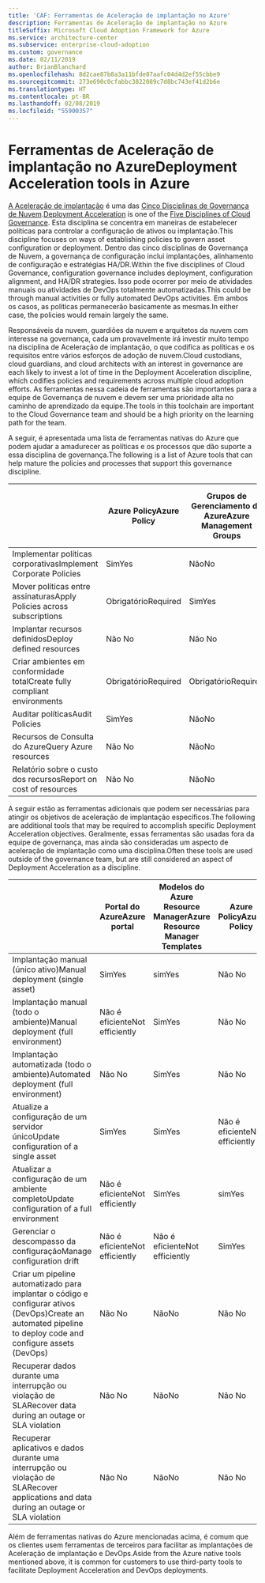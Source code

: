 ```yaml
---
title: 'CAF: Ferramentas de Aceleração de implantação no Azure'
description: Ferramentas de Aceleração de implantação no Azure
titleSuffix: Microsoft Cloud Adoption Framework for Azure
ms.service: architecture-center
ms.subservice: enterprise-cloud-adoption
ms.custom: governance
ms.date: 02/11/2019
author: BrianBlanchard
ms.openlocfilehash: 8d2cae87b8a3a11bfde87aafc04d4d2ef55cbbe9
ms.sourcegitcommit: 273e690c0cfabbc3822089c7d8bc743ef41d2b6e
ms.translationtype: HT
ms.contentlocale: pt-BR
ms.lasthandoff: 02/08/2019
ms.locfileid: "55900357"
---
```

# <a name="deployment-acceleration-tools-in-azure"></a><span data-ttu-id="25405-103">Ferramentas de Aceleração de implantação no Azure</span><span class="sxs-lookup"><span data-stu-id="25405-103">Deployment Acceleration tools in Azure</span></span>

<span data-ttu-id="25405-104">[A Aceleração de implantação](overview.md) é uma das [Cinco Disciplinas de Governança de Nuvem](../governance-disciplines.md).</span><span class="sxs-lookup"><span data-stu-id="25405-104">[Deployment Acceleration](overview.md) is one of the [Five Disciplines of Cloud Governance](../governance-disciplines.md).</span></span> <span data-ttu-id="25405-105">Esta disciplina se concentra em maneiras de estabelecer políticas para controlar a configuração de ativos ou implantação.</span><span class="sxs-lookup"><span data-stu-id="25405-105">This discipline focuses on ways of establishing policies to govern asset configuration or deployment.</span></span> <span data-ttu-id="25405-106">Dentro das cinco disciplinas de Governança de Nuvem, a governança de configuração inclui implantações, alinhamento de configuração e estratégias HA/DR.</span><span class="sxs-lookup"><span data-stu-id="25405-106">Within the five disciplines of Cloud Governance, configuration governance includes deployment, configuration alignment, and HA/DR strategies.</span></span> <span data-ttu-id="25405-107">Isso pode ocorrer por meio de atividades manuais ou atividades de DevOps totalmente automatizadas.</span><span class="sxs-lookup"><span data-stu-id="25405-107">This could be through manual activities or fully automated DevOps activities.</span></span> <span data-ttu-id="25405-108">Em ambos os casos, as políticas permanecerão basicamente as mesmas.</span><span class="sxs-lookup"><span data-stu-id="25405-108">In either case, the policies would remain largely the same.</span></span>

<span data-ttu-id="25405-109">Responsáveis da nuvem, guardiões da nuvem e arquitetos da nuvem com interesse na governança, cada um provavelmente irá investir muito tempo na disciplina de Aceleração de implantação, o que codifica as políticas e os requisitos entre vários esforços de adoção de nuvem.</span><span class="sxs-lookup"><span data-stu-id="25405-109">Cloud custodians, cloud guardians, and cloud architects with an interest in governance are each likely to invest a lot of time in the Deployment Acceleration discipline, which codifies policies and requirements across multiple cloud adoption efforts.</span></span> <span data-ttu-id="25405-110">As ferramentas nessa cadeia de ferramentas são importantes para a equipe de Governança de nuvem e devem ser uma prioridade alta no caminho de aprendizado da equipe.</span><span class="sxs-lookup"><span data-stu-id="25405-110">The tools in this toolchain are important to the Cloud Governance team and should be a high priority on the learning path for the team.</span></span>

<span data-ttu-id="25405-111">A seguir, é apresentada uma lista de ferramentas nativas do Azure que podem ajudar a amadurecer as políticas e os processos que dão suporte a essa disciplina de governança.</span><span class="sxs-lookup"><span data-stu-id="25405-111">The following is a list of Azure tools that can help mature the policies and processes that support this governance discipline.</span></span>

|  |<span data-ttu-id="25405-112">Azure Policy</span><span class="sxs-lookup"><span data-stu-id="25405-112">Azure Policy</span></span>  |<span data-ttu-id="25405-113">Grupos de Gerenciamento do Azure</span><span class="sxs-lookup"><span data-stu-id="25405-113">Azure Management Groups</span></span>  |<span data-ttu-id="25405-114">Modelos do Azure Resource Manager</span><span class="sxs-lookup"><span data-stu-id="25405-114">Azure Resource Manager Templates</span></span>  |<span data-ttu-id="25405-115">Azure Blueprints</span><span class="sxs-lookup"><span data-stu-id="25405-115">Azure Blueprints</span></span>  | <span data-ttu-id="25405-116">Gráfico de Recursos do Azure</span><span class="sxs-lookup"><span data-stu-id="25405-116">Azure Resource Graph</span></span> | <span data-ttu-id="25405-117">Gerenciamento de Custos do Azure</span><span class="sxs-lookup"><span data-stu-id="25405-117">Azure Cost Management</span></span> |
|---------|---------|---------|---------|---------|---------|---------|
|<span data-ttu-id="25405-118">Implementar políticas corporativas</span><span class="sxs-lookup"><span data-stu-id="25405-118">Implement Corporate Policies</span></span>     |<span data-ttu-id="25405-119">Sim</span><span class="sxs-lookup"><span data-stu-id="25405-119">Yes</span></span> |<span data-ttu-id="25405-120">Não</span><span class="sxs-lookup"><span data-stu-id="25405-120">No</span></span>  |<span data-ttu-id="25405-121">Não</span><span class="sxs-lookup"><span data-stu-id="25405-121">No</span></span>  |<span data-ttu-id="25405-122">Não</span><span class="sxs-lookup"><span data-stu-id="25405-122">No</span></span> | <span data-ttu-id="25405-123">Não</span><span class="sxs-lookup"><span data-stu-id="25405-123">No</span></span> |<span data-ttu-id="25405-124">Não </span><span class="sxs-lookup"><span data-stu-id="25405-124">No</span></span> |
|<span data-ttu-id="25405-125">Mover políticas entre assinaturas</span><span class="sxs-lookup"><span data-stu-id="25405-125">Apply Policies across subscriptions</span></span>     |<span data-ttu-id="25405-126">Obrigatório</span><span class="sxs-lookup"><span data-stu-id="25405-126">Required</span></span> |<span data-ttu-id="25405-127">Sim</span><span class="sxs-lookup"><span data-stu-id="25405-127">Yes</span></span>  |<span data-ttu-id="25405-128">Não</span><span class="sxs-lookup"><span data-stu-id="25405-128">No</span></span>  |<span data-ttu-id="25405-129">Não</span><span class="sxs-lookup"><span data-stu-id="25405-129">No</span></span> | <span data-ttu-id="25405-130">Não</span><span class="sxs-lookup"><span data-stu-id="25405-130">No</span></span> |<span data-ttu-id="25405-131">Não </span><span class="sxs-lookup"><span data-stu-id="25405-131">No</span></span> |
|<span data-ttu-id="25405-132">Implantar recursos definidos</span><span class="sxs-lookup"><span data-stu-id="25405-132">Deploy defined resources</span></span>     |<span data-ttu-id="25405-133">Não </span><span class="sxs-lookup"><span data-stu-id="25405-133">No</span></span> |<span data-ttu-id="25405-134">Não </span><span class="sxs-lookup"><span data-stu-id="25405-134">No</span></span>  |<span data-ttu-id="25405-135">Sim</span><span class="sxs-lookup"><span data-stu-id="25405-135">Yes</span></span>  |<span data-ttu-id="25405-136">Não</span><span class="sxs-lookup"><span data-stu-id="25405-136">No</span></span> | <span data-ttu-id="25405-137">Não</span><span class="sxs-lookup"><span data-stu-id="25405-137">No</span></span> |<span data-ttu-id="25405-138">Não </span><span class="sxs-lookup"><span data-stu-id="25405-138">No</span></span> |
|<span data-ttu-id="25405-139">Criar ambientes em conformidade total</span><span class="sxs-lookup"><span data-stu-id="25405-139">Create fully compliant environments</span></span>      |<span data-ttu-id="25405-140">Obrigatório</span><span class="sxs-lookup"><span data-stu-id="25405-140">Required</span></span> |<span data-ttu-id="25405-141">Obrigatório</span><span class="sxs-lookup"><span data-stu-id="25405-141">Required</span></span>  |<span data-ttu-id="25405-142">Obrigatório</span><span class="sxs-lookup"><span data-stu-id="25405-142">Required</span></span>  |<span data-ttu-id="25405-143">Sim</span><span class="sxs-lookup"><span data-stu-id="25405-143">Yes</span></span> | <span data-ttu-id="25405-144">Não</span><span class="sxs-lookup"><span data-stu-id="25405-144">No</span></span> |<span data-ttu-id="25405-145">Não </span><span class="sxs-lookup"><span data-stu-id="25405-145">No</span></span> |
|<span data-ttu-id="25405-146">Auditar políticas</span><span class="sxs-lookup"><span data-stu-id="25405-146">Audit Policies</span></span>      |<span data-ttu-id="25405-147">Sim</span><span class="sxs-lookup"><span data-stu-id="25405-147">Yes</span></span> |<span data-ttu-id="25405-148">Não</span><span class="sxs-lookup"><span data-stu-id="25405-148">No</span></span>  |<span data-ttu-id="25405-149">Não</span><span class="sxs-lookup"><span data-stu-id="25405-149">No</span></span>  |<span data-ttu-id="25405-150">Não</span><span class="sxs-lookup"><span data-stu-id="25405-150">No</span></span> | <span data-ttu-id="25405-151">Não</span><span class="sxs-lookup"><span data-stu-id="25405-151">No</span></span> |<span data-ttu-id="25405-152">Não </span><span class="sxs-lookup"><span data-stu-id="25405-152">No</span></span> |
|<span data-ttu-id="25405-153">Recursos de Consulta do Azure</span><span class="sxs-lookup"><span data-stu-id="25405-153">Query Azure resources</span></span>      |<span data-ttu-id="25405-154">Não </span><span class="sxs-lookup"><span data-stu-id="25405-154">No</span></span> |<span data-ttu-id="25405-155">Não</span><span class="sxs-lookup"><span data-stu-id="25405-155">No</span></span>  |<span data-ttu-id="25405-156">Não</span><span class="sxs-lookup"><span data-stu-id="25405-156">No</span></span>  |<span data-ttu-id="25405-157">Não </span><span class="sxs-lookup"><span data-stu-id="25405-157">No</span></span> |<span data-ttu-id="25405-158">Sim</span><span class="sxs-lookup"><span data-stu-id="25405-158">Yes</span></span> |<span data-ttu-id="25405-159">Não </span><span class="sxs-lookup"><span data-stu-id="25405-159">No</span></span> |
|<span data-ttu-id="25405-160">Relatório sobre o custo dos recursos</span><span class="sxs-lookup"><span data-stu-id="25405-160">Report on cost of resources</span></span>      |<span data-ttu-id="25405-161">Não </span><span class="sxs-lookup"><span data-stu-id="25405-161">No</span></span> |<span data-ttu-id="25405-162">Não</span><span class="sxs-lookup"><span data-stu-id="25405-162">No</span></span>  |<span data-ttu-id="25405-163">Não</span><span class="sxs-lookup"><span data-stu-id="25405-163">No</span></span>  |<span data-ttu-id="25405-164">Não</span><span class="sxs-lookup"><span data-stu-id="25405-164">No</span></span> |<span data-ttu-id="25405-165">Não </span><span class="sxs-lookup"><span data-stu-id="25405-165">No</span></span> |<span data-ttu-id="25405-166">Sim</span><span class="sxs-lookup"><span data-stu-id="25405-166">Yes</span></span> |

<span data-ttu-id="25405-167">A seguir estão as ferramentas adicionais que podem ser necessárias para atingir os objetivos de aceleração de implantação específicos.</span><span class="sxs-lookup"><span data-stu-id="25405-167">The following are additional tools that may be required to accomplish specific Deployment Acceleration objectives.</span></span> <span data-ttu-id="25405-168">Geralmente, essas ferramentas são usadas fora da equipe de governança, mas ainda são consideradas um aspecto de aceleração de implantação como uma disciplina.</span><span class="sxs-lookup"><span data-stu-id="25405-168">Often these tools are used outside of the governance team, but are still considered an aspect of Deployment Acceleration as a discipline.</span></span>

|  |<span data-ttu-id="25405-169">Portal do Azure</span><span class="sxs-lookup"><span data-stu-id="25405-169">Azure portal</span></span>  |<span data-ttu-id="25405-170">Modelos do Azure Resource Manager</span><span class="sxs-lookup"><span data-stu-id="25405-170">Azure Resource Manager Templates</span></span>  |<span data-ttu-id="25405-171">Azure Policy</span><span class="sxs-lookup"><span data-stu-id="25405-171">Azure Policy</span></span>  | <span data-ttu-id="25405-172">Azure DevOps</span><span class="sxs-lookup"><span data-stu-id="25405-172">Azure DevOps</span></span> | <span data-ttu-id="25405-173">Serviço de Backup do Azure</span><span class="sxs-lookup"><span data-stu-id="25405-173">Azure Backup</span></span> | <span data-ttu-id="25405-174">Azure Site Recovery</span><span class="sxs-lookup"><span data-stu-id="25405-174">Azure Site Recovery</span></span> |
|---------|---------|---------|---------|---------|---------|---------|
|<span data-ttu-id="25405-175">Implantação manual (único ativo)</span><span class="sxs-lookup"><span data-stu-id="25405-175">Manual deployment (single asset)</span></span>     | <span data-ttu-id="25405-176">Sim</span><span class="sxs-lookup"><span data-stu-id="25405-176">Yes</span></span> | <span data-ttu-id="25405-177">sim</span><span class="sxs-lookup"><span data-stu-id="25405-177">Yes</span></span>  | <span data-ttu-id="25405-178">Não </span><span class="sxs-lookup"><span data-stu-id="25405-178">No</span></span>  | <span data-ttu-id="25405-179">Não é eficiente</span><span class="sxs-lookup"><span data-stu-id="25405-179">Not efficiently</span></span> | <span data-ttu-id="25405-180">Não </span><span class="sxs-lookup"><span data-stu-id="25405-180">No</span></span> | <span data-ttu-id="25405-181">Sim</span><span class="sxs-lookup"><span data-stu-id="25405-181">Yes</span></span> |
|<span data-ttu-id="25405-182">Implantação manual (todo o ambiente)</span><span class="sxs-lookup"><span data-stu-id="25405-182">Manual deployment (full environment)</span></span>     | <span data-ttu-id="25405-183">Não é eficiente</span><span class="sxs-lookup"><span data-stu-id="25405-183">Not efficiently</span></span> | <span data-ttu-id="25405-184">Sim</span><span class="sxs-lookup"><span data-stu-id="25405-184">Yes</span></span> | <span data-ttu-id="25405-185">Não </span><span class="sxs-lookup"><span data-stu-id="25405-185">No</span></span>  | <span data-ttu-id="25405-186">Não é eficiente</span><span class="sxs-lookup"><span data-stu-id="25405-186">Not efficiently</span></span> | <span data-ttu-id="25405-187">Não </span><span class="sxs-lookup"><span data-stu-id="25405-187">No</span></span> | <span data-ttu-id="25405-188">Sim</span><span class="sxs-lookup"><span data-stu-id="25405-188">Yes</span></span> |
|<span data-ttu-id="25405-189">Implantação automatizada (todo o ambiente)</span><span class="sxs-lookup"><span data-stu-id="25405-189">Automated deployment (full environment)</span></span>     | <span data-ttu-id="25405-190">Não </span><span class="sxs-lookup"><span data-stu-id="25405-190">No</span></span>  | <span data-ttu-id="25405-191">Sim</span><span class="sxs-lookup"><span data-stu-id="25405-191">Yes</span></span>  | <span data-ttu-id="25405-192">Não </span><span class="sxs-lookup"><span data-stu-id="25405-192">No</span></span>  | <span data-ttu-id="25405-193">Sim</span><span class="sxs-lookup"><span data-stu-id="25405-193">Yes</span></span>  | <span data-ttu-id="25405-194">Não </span><span class="sxs-lookup"><span data-stu-id="25405-194">No</span></span> | <span data-ttu-id="25405-195">Sim</span><span class="sxs-lookup"><span data-stu-id="25405-195">Yes</span></span> |
|<span data-ttu-id="25405-196">Atualize a configuração de um servidor único</span><span class="sxs-lookup"><span data-stu-id="25405-196">Update configuration of a single asset</span></span>     | <span data-ttu-id="25405-197">Sim</span><span class="sxs-lookup"><span data-stu-id="25405-197">Yes</span></span> | <span data-ttu-id="25405-198">Sim</span><span class="sxs-lookup"><span data-stu-id="25405-198">Yes</span></span> | <span data-ttu-id="25405-199">Não é eficiente</span><span class="sxs-lookup"><span data-stu-id="25405-199">Not efficiently</span></span> | <span data-ttu-id="25405-200">Não é eficiente</span><span class="sxs-lookup"><span data-stu-id="25405-200">Not efficiently</span></span> | <span data-ttu-id="25405-201">Não </span><span class="sxs-lookup"><span data-stu-id="25405-201">No</span></span> | <span data-ttu-id="25405-202">Sim, durante a replicação</span><span class="sxs-lookup"><span data-stu-id="25405-202">Yes - during replication</span></span> |
|<span data-ttu-id="25405-203">Atualizar a configuração de um ambiente completo</span><span class="sxs-lookup"><span data-stu-id="25405-203">Update configuration of a full environment</span></span>     | <span data-ttu-id="25405-204">Não é eficiente</span><span class="sxs-lookup"><span data-stu-id="25405-204">Not efficiently</span></span> | <span data-ttu-id="25405-205">Sim</span><span class="sxs-lookup"><span data-stu-id="25405-205">Yes</span></span> | <span data-ttu-id="25405-206">sim</span><span class="sxs-lookup"><span data-stu-id="25405-206">Yes</span></span> | <span data-ttu-id="25405-207">sim</span><span class="sxs-lookup"><span data-stu-id="25405-207">Yes</span></span>  | <span data-ttu-id="25405-208">Não </span><span class="sxs-lookup"><span data-stu-id="25405-208">No</span></span> | <span data-ttu-id="25405-209">Sim, durante a replicação</span><span class="sxs-lookup"><span data-stu-id="25405-209">Yes - during replication</span></span> |
|<span data-ttu-id="25405-210">Gerenciar o descompasso da configuração</span><span class="sxs-lookup"><span data-stu-id="25405-210">Manage configuration drift</span></span>     | <span data-ttu-id="25405-211">Não é eficiente</span><span class="sxs-lookup"><span data-stu-id="25405-211">Not efficiently</span></span> | <span data-ttu-id="25405-212">Não é eficiente</span><span class="sxs-lookup"><span data-stu-id="25405-212">Not efficiently</span></span> | <span data-ttu-id="25405-213">Sim</span><span class="sxs-lookup"><span data-stu-id="25405-213">Yes</span></span>  | <span data-ttu-id="25405-214">sim</span><span class="sxs-lookup"><span data-stu-id="25405-214">Yes</span></span>  | <span data-ttu-id="25405-215">Não </span><span class="sxs-lookup"><span data-stu-id="25405-215">No</span></span> | <span data-ttu-id="25405-216">Sim, durante a replicação</span><span class="sxs-lookup"><span data-stu-id="25405-216">Yes - during replication</span></span> |
|<span data-ttu-id="25405-217">Criar um pipeline automatizado para implantar o código e configurar ativos (DevOps)</span><span class="sxs-lookup"><span data-stu-id="25405-217">Create an automated pipeline to deploy code and configure assets (DevOps)</span></span>     | <span data-ttu-id="25405-218">Não </span><span class="sxs-lookup"><span data-stu-id="25405-218">No</span></span> | <span data-ttu-id="25405-219">Não</span><span class="sxs-lookup"><span data-stu-id="25405-219">No</span></span> | <span data-ttu-id="25405-220">Não </span><span class="sxs-lookup"><span data-stu-id="25405-220">No</span></span> | <span data-ttu-id="25405-221">Sim</span><span class="sxs-lookup"><span data-stu-id="25405-221">Yes</span></span> | <span data-ttu-id="25405-222">Não</span><span class="sxs-lookup"><span data-stu-id="25405-222">No</span></span> | <span data-ttu-id="25405-223">Não </span><span class="sxs-lookup"><span data-stu-id="25405-223">No</span></span> |
|<span data-ttu-id="25405-224">Recuperar dados durante uma interrupção ou violação de SLA</span><span class="sxs-lookup"><span data-stu-id="25405-224">Recover data during an outage or SLA violation</span></span>     | <span data-ttu-id="25405-225">Não </span><span class="sxs-lookup"><span data-stu-id="25405-225">No</span></span> | <span data-ttu-id="25405-226">Não</span><span class="sxs-lookup"><span data-stu-id="25405-226">No</span></span> | <span data-ttu-id="25405-227">Não </span><span class="sxs-lookup"><span data-stu-id="25405-227">No</span></span> | <span data-ttu-id="25405-228">sim</span><span class="sxs-lookup"><span data-stu-id="25405-228">Yes</span></span> | <span data-ttu-id="25405-229">sim</span><span class="sxs-lookup"><span data-stu-id="25405-229">Yes</span></span> | <span data-ttu-id="25405-230">Sim</span><span class="sxs-lookup"><span data-stu-id="25405-230">Yes</span></span> |
|<span data-ttu-id="25405-231">Recuperar aplicativos e dados durante uma interrupção ou violação de SLA</span><span class="sxs-lookup"><span data-stu-id="25405-231">Recover applications and data during an outage or SLA violation</span></span>     | <span data-ttu-id="25405-232">Não </span><span class="sxs-lookup"><span data-stu-id="25405-232">No</span></span> | <span data-ttu-id="25405-233">Não</span><span class="sxs-lookup"><span data-stu-id="25405-233">No</span></span> | <span data-ttu-id="25405-234">Não </span><span class="sxs-lookup"><span data-stu-id="25405-234">No</span></span> | <span data-ttu-id="25405-235">Sim</span><span class="sxs-lookup"><span data-stu-id="25405-235">Yes</span></span> | <span data-ttu-id="25405-236">Não </span><span class="sxs-lookup"><span data-stu-id="25405-236">No</span></span> | <span data-ttu-id="25405-237">Sim</span><span class="sxs-lookup"><span data-stu-id="25405-237">Yes</span></span> |

<span data-ttu-id="25405-238">Além de ferramentas nativas do Azure mencionadas acima, é comum que os clientes usem ferramentas de terceiros para facilitar as implantações de Aceleração de implantação e DevOps.</span><span class="sxs-lookup"><span data-stu-id="25405-238">Aside from the Azure native tools mentioned above, it is common for customers to use third-party tools to facilitate Deployment Acceleration and DevOps deployments.</span></span>
